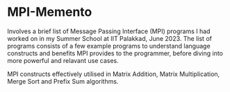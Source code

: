 # MPI-Memento
Involves a brief list of Message Passing Interface (MPI) programs I had worked on in my Summer School at IIT Palakkad, June 2023.
The list of programs consists of a few example programs to understand language constructs and benefits MPI provides to the programmer, before diving into more powerful and relavant use cases.

MPI constructs effectively utilised in Matrix Addition, Matrix Multiplication, Merge Sort and Prefix Sum algorithms.

